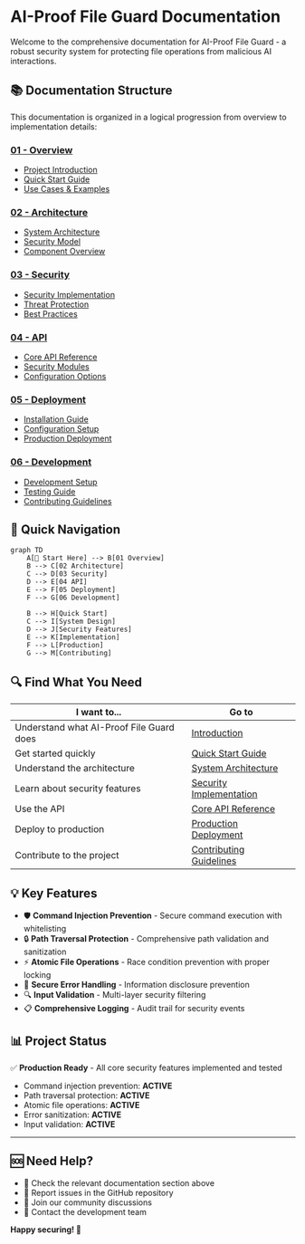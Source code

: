 # AI-Proof File Guard Documentation

Welcome to the comprehensive documentation for AI-Proof File Guard - a robust security system for protecting file operations from malicious AI interactions.

## 📚 Documentation Structure

This documentation is organized in a logical progression from overview to implementation details:

### [01 - Overview](./01-overview/)
- [Project Introduction](./01-overview/01-introduction.md)
- [Quick Start Guide](./01-overview/02-quick-start.md)
- [Use Cases & Examples](./01-overview/03-use-cases.md)

### [02 - Architecture](./02-architecture/)
- [System Architecture](./02-architecture/01-system-architecture.md)
- [Security Model](./02-architecture/02-security-model.md)
- [Component Overview](./02-architecture/03-components.md)

### [03 - Security](./03-security/)
- [Security Implementation](./03-security/01-security-implementation.md)
- [Threat Protection](./03-security/02-threat-protection.md)
- [Best Practices](./03-security/03-best-practices.md)

### [04 - API](./04-api/)
- [Core API Reference](./04-api/01-core-api.md)
- [Security Modules](./04-api/02-security-modules.md)
- [Configuration Options](./04-api/03-configuration.md)

### [05 - Deployment](./05-deployment/)
- [Installation Guide](./05-deployment/01-installation.md)
- [Configuration Setup](./05-deployment/02-configuration.md)
- [Production Deployment](./05-deployment/03-production.md)

### [06 - Development](./06-development/)
- [Development Setup](./06-development/01-development-setup.md)
- [Testing Guide](./06-development/02-testing.md)
- [Contributing Guidelines](./06-development/03-contributing.md)

## 🚀 Quick Navigation

```mermaid
graph TD
    A[📖 Start Here] --> B[01 Overview]
    B --> C[02 Architecture]
    C --> D[03 Security]
    D --> E[04 API]
    E --> F[05 Deployment]
    F --> G[06 Development]
    
    B --> H[Quick Start]
    C --> I[System Design]
    D --> J[Security Features]
    E --> K[Implementation]
    F --> L[Production]
    G --> M[Contributing]
```

## 🔍 Find What You Need

| I want to... | Go to |
|--------------|--------|
| Understand what AI-Proof File Guard does | [Introduction](./01-overview/01-introduction.md) |
| Get started quickly | [Quick Start Guide](./01-overview/02-quick-start.md) |
| Understand the architecture | [System Architecture](./02-architecture/01-system-architecture.md) |
| Learn about security features | [Security Implementation](./03-security/01-security-implementation.md) |
| Use the API | [Core API Reference](./04-api/01-core-api.md) |
| Deploy to production | [Production Deployment](./05-deployment/03-production.md) |
| Contribute to the project | [Contributing Guidelines](./06-development/03-contributing.md) |

## 💡 Key Features

- 🛡️ **Command Injection Prevention** - Secure command execution with whitelisting
- 🔒 **Path Traversal Protection** - Comprehensive path validation and sanitization
- ⚡ **Atomic File Operations** - Race condition prevention with proper locking
- 🚨 **Secure Error Handling** - Information disclosure prevention
- 🔍 **Input Validation** - Multi-layer security filtering
- 📋 **Comprehensive Logging** - Audit trail for security events

## 📊 Project Status

✅ **Production Ready** - All core security features implemented and tested

- Command injection prevention: **ACTIVE**
- Path traversal protection: **ACTIVE** 
- Atomic file operations: **ACTIVE**
- Error sanitization: **ACTIVE**
- Input validation: **ACTIVE**

---

## 🆘 Need Help?

- 📖 Check the relevant documentation section above
- 🐛 Report issues in the GitHub repository
- 💬 Join our community discussions
- 📧 Contact the development team

**Happy securing! 🔐**